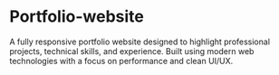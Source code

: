 # Portfolio-website
A fully responsive portfolio website designed to highlight professional projects, technical skills, and experience. Built using modern web technologies with a focus on performance and clean UI/UX.
